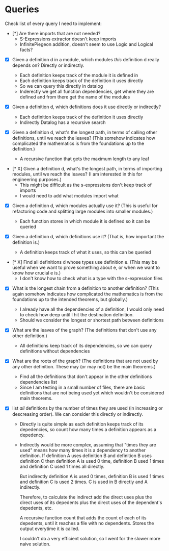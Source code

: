 # Queries

Check list of every query I need to implement:

- [*] Are there imports that are not needed?
  - S-Expressions extractor doesn't keep imports
  - InfinitePiegeon addition, doesn't seem to use Logic and Logical facts?

- [X] Given a definition d in a module, which modules *this* definition d
      really depends on? Directly or indirectly.
  - Each definition keeps track of the module it is defined in
  - Each definition keeps track of the definition it uses directly
  - So we can query this directly in datalog
  - Inderectly we get all function dependencies, get where they are defined and
  from there get the name of the modules

- [X] Given a definition d, which definitions does it use directly or
      indirectly?
  - Each definition keeps track of the definition it uses directly
  - Indirectly Datalog has a recursive search

- [X] Given a definition d, what's the longest path, in terms of calling other
      definitions, until we reach the leaves? (This somehow indicates how complicated
      the mathematics is from the foundations up to the definition.)
  - A recursive function that gets the maximum length to any leaf

- [* X] Given a definition d, what's the longest path, in terms of importing
      modules, until we reach the leaves? (I am interested in this for engineering
      purposes.)
  - This might be difficult as the s-expressions don't keep track of imports
  - I would need to add what modules import what

- [X] Given a definition d, which modules actually use it? (This is useful for refactoring code and splitting large modules into smaller modules.)
  - Each function stores in which module it is defined so it can be queried

- [X] Given a definition d, which definitions use it? (That is, how important
      the definition is.)
  - A definition keeps track of what it uses, so this can be queried

- [* X] Find all definitions d whose types use definition e. (This may be useful
      when we want to prove something about e, or when we want to know how crucial e
      is.)
  - I don't know how to check what is a type with the s-expression files

- [x] What is the longest chain from a definition to another definition? (This
      again somehow indicates how complicated the mathematics is from the foundations
      up to the intended theorems, but globally.) 
  - I already have all the dependencies of a definition, I would only need to
    check how deep until I hit the destination definition.
  - Should we consider the longest or shortest path between definitions

- [X] What are the leaves of the graph? (The definitions that don't use any other definition.)
  - All definitions keep track of its dependencies, so we can query definitions
    without dependencies

- [X] What are the roots of the graph? (The definitions that are not used by any other definition. These may (or may not) be the main theorems.)
  - Find all the definitions that don't appear in the other definitions dependencies list
  - Since I am testing in a small number of files, there are basic definitions
    that are not being used yet which wouldn't be considered main theorems.

- [x] list *all* definitions by the number of times they are used (in increasing or descreasing order). We can consider this directly or indirectly.
  - Directly is quite simple as each definition keeps track of its depedencies,
    so count how many times a definition appears as a depedency.
  - Indirectly would be more complex, assuming that "times they are used" means
    how many times it is a dependency to another definition. If definition A uses
    definition B and definition B uses definition C then definition A is used 0
    time, definition B used 1 times and definition C used 1 times all  directly.

    But indirectly definition A is used 0 times, definition B is used 1 times
    and definition C is used 2 times. C is used in B directly and A indirectly.

    Therefore, to calculate the indirect add the direct uses plus the direct
    uses of its depedents plus the direct uses of the dependent's depedents,
    etc.

    A recursive function count that adds the count of each of its depedents,
    until it reaches a file with no dependents. Stores the output everytime it
    is called.

    I couldn't do a very efficient solution, so I went for the slower more
    naive solution.
